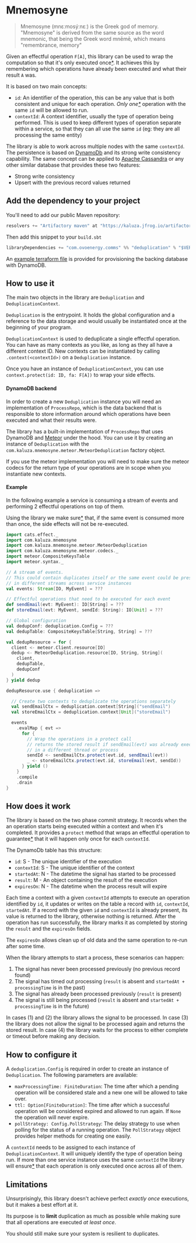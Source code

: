 # Mnemosyne

> Mnemosyne (mnɛːmosýːnɛː) is the Greek god of memory. "Mnemosyne" is derived
> from the same source as the word mnemonic, that being the Greek word mnēmē,
> which means "remembrance, memory"

Given an effectful operation `F[A]`, this library can be used to wrap the
computation so that it's only executed once[*](#limitations). It achieves this
by remembering which operations have already been executed and what their result
`A` was.

It is based on two main concepts:

- `id`: An identifier of the operation, this can be any value that is both
  consistent and unique for each operation. _Only one[*](#limitations)_
  operation with the same `id` will be allowed to run.
- `contextId`: A context identifier, usually the type of operation being
  performed. This is used to keep different types of operation separate within a
  service, so that they can all use the same `id` (eg: they are all processing
  the same entity)

The library is able to work across multiple nodes with the same `contextId`. The
persistence is based on [DynamoDb](https://aws.amazon.com/dynamodb/) and its
strong write consistency capability. The same concept can be applied to [Apache
Cassandra](http://cassandra.apache.org/) or any other similar database that
provides these two features:

- Strong write consistency
- Upsert with the previous record values returned

## Add the dependency to your project

You'll need to add our public Maven repository:

```scala
resolvers += "Artifactory maven" at "https://kaluza.jfrog.io/artifactory/maven"

```

Then add this snippet to your `build.sbt`

```scala
libraryDependencies += "com.ovoenergy.comms" %% "deduplication" % "$VERSION"
```

An [example terraform file](example.tf) is provided for provisioning the backing
database with DynamoDB.

## How to use it

The main two objects in the library are `Deduplication` and
`DeduplicationContext`.

`Deduplication` is the entrypoint.
It holds the global configuration and a reference to the data storage
and would usually be instantiated once at the beginning of your program.

`DeduplicationContext` is used to deduplicate a single effectful operation.
You can have as many contexts as you like, as long as they all have a different
context ID.
New contexts can be instantiated by calling `.context(<contextId>)` on a
`Deduplication` instance.

Once you have an instance of `DeduplicationContext`, you can use
`context.protect(id: ID, fa: F[A])` to wrap your side effects.

#### DynamoDB backend

In order to create a new `Deduplication` instance you will need an
implementation of `ProcessRepo`, which is the data backend that is responsible
to store information around which operations have been executed and what their
results were.

The library has a built-in implementation of `ProcessRepo` that uses DynamoDB
and [Meteor](https://d2a4u.github.io/meteor/) under the hood. You can use it by
creating an instance of `Deduplication` with the
`com.kaluza.mnemosyne.meteor.MeteorDeduplication` factory object.

If you use the meteor implementation you will need to make sure the meteor
codecs for the return type of your operations are in scope when you instantiate
new contexts.

#### Example

In the following example a service is consuming a stream of events and
performing 2 effectful operations on top of them.

Using the library we make sure[*](#limitations) that, if the same event is
consumed more than once, the side effects will not be re-executed.

```scala
import cats.effect._
import com.kaluza.mnemosyne
import com.kaluza.mnemosyne.meteor.MeteorDeduplication
import com.kaluza.mnemosyne.meteor.codecs._
import meteor.CompositeKeysTable
import meteor.syntax._

// A stream of events.
// This could contain duplicates itself or the same event could be present
// in different streams across service instances
val events: Stream[IO, MyEvent] = ???

// Effectful operations that need to be executed for each event
def sendEmail(evt: MyEvent): IO[String] = ???
def storeEmail(evt: MyEvent, sendId: String): IO[Unit] = ???

// Global configuration
val dedupConf: deduplication.Config = ???
val dedupTable: CompositeKeysTable[String, String] = ???

val dedupResource = for {
  client <- meteor.Client.resource[IO]
  dedup <- MeteorDeduplication.resource[IO, String, String](
    client,
    dedupTable,
    dedupConf
  )
} yield dedup

dedupResource.use { deduplication =>

  // Create two contexts to deduplicate the operations separately
  val sendEmailCtx = deduplication.context[String]("sendEmail")
  val storeEmailCtx = deduplication.context[Unit]("storeEmail")

  events
    .evalMap { evt =>
      for {
        // Wrap the operations in a protect call
        // returns the stored result if sendEmail(evt) was already executed
        // in a different thread or process
        sendId <- sendEmailCtx.protect(evt.id, sendEmail(evt))
        _ <- storeEmailCtx.protect(evt.id, storeEmail(evt, sendId))
      } yield ()
    }
    .compile
    .drain
}
```

## How does it work

The library is based on the two phase commit strategy. It records when the
an operation starts being executed within a context and when it's completed.
 It provides a `protect` method that wraps an effectful operation to
 guarantee[*](#limitations) that it will happen only once for each `contextId`.

The DynamoDb table has this structure:

- `id`: S - The unique identifier of the execution
- `contextId`: S - The unique identifier of the context
- `startedAt`: N - The datetime the signal has started to be processed
- `result`: M - An object containing the result of the execution
- `expiresOn`: N - The datetime when the process result will expire

Each time a context with a given `contextId` attempts to execute an operation
identified by `id`, it updates or writes on the table a record with `id`,
`contextId`, `startedAt`. If a record with the given `id` and `contextId` is
already present, its value is returned to the library, otherwise nothing is
returned. After the operation has run successfully, the library marks it as
completed by storing the `result` and the `expiresOn` fields.

The `expiresOn` allows clean up of old data and the same operation to re-run
after some time.

When the library attempts to start a process, these scenarios can happen:

1. The signal has never been processed previously (no previous record found)
2. The signal has timed out processing (`result` is absent and `startedAt +
processingTime` is in the past)
3. The signal has already been processed previously (`result` is present)
4. The signal is still being processed (`result` is absent and `startedAt +
processingTime` is in the future)

In cases (1) and (2) the library allows the signal to be processed. In case (3)
the library does not allow the signal to be processed again and returns the
stored result. In case (4) the library waits for the process to either complete
or timeout before making any decision.

## How to configure it

A `deduplication.Config` is required in order to create an instance of
`Deduplication`. The following parameters are available:

- `maxProcessingTime: FiniteDuration`: The time after which a pending operation
  will be considered stale and a new one will be allowed to take over.
- `ttl: Option[FiniteDuration]`: The time after which a successful operation
  will be considered expired and allowed to run again. If `None` the operation
  will never expire.
- `pollStrategy: Config.PollStrategy`: The delay strategy to use when polling
  for the status of a running operation. The `PollStrategy` object provides
  helper methods for creating one easily.

A `contextId` needs to be assigned to each instance of `DeduplicationContext`.
It will uniquely identify the type of operation being run.  If more than one
service instance uses the same `contextId` the library will
ensure[*](#limitations) that each operation is only executed once across all of
them.

## Limitations

Unsurprisingly, this library doesn't achieve perfect _exactly once_ executions,
but it makes a best effort at it.

Its purpose is to __limit__ duplication as much as possible while making sure
that all operations are executed _at least once_.

You should still make sure your system is resilient to duplicates.
